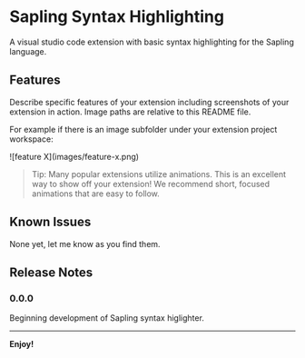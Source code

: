 # Sapling Syntax Highlighting

A visual studio code extension with basic syntax highlighting for the Sapling language.

## Features

Describe specific features of your extension including screenshots of your extension in action. Image paths are relative to this README file.

For example if there is an image subfolder under your extension project workspace:

\!\[feature X\]\(images/feature-x.png\)

> Tip: Many popular extensions utilize animations. This is an excellent way to show off your extension! We recommend short, focused animations that are easy to follow.

## Known Issues

None yet, let me know as you find them.

## Release Notes

### 0.0.0

Beginning development of Sapling syntax higlighter.

---

**Enjoy!**
